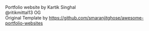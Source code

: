 Portfolio website by Kartik Singhal \
@ritikmittal13 OG \
Original Template by https://github.com/smaranjitghose/awesome-portfolio-websites
